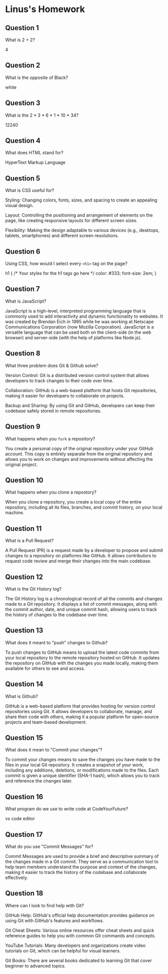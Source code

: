 # Linus's Homework

## Question 1

What is 2 + 2?

4

## Question 2

What is the opposite of Black?

white

## Question 3

What is the  2 * 3 * 6 * 1 * 10 * 34?

12240

## Question 4 

What does HTML stand for?

HyperText Markup Language

## Question 5

What is CSS useful for?

Styling: Changing colors, fonts, sizes, and spacing to create an appealing visual design.

Layout: Controlling the positioning and arrangement of elements on the page, like creating responsive layouts for different screen sizes.

Flexibility: Making the design adaptable to various devices (e.g., desktops, tablets, smartphones) and different screen resolutions.

## Question 6

Using CSS, how would I select every `<h1>` tag on the page?

h1 {
  /* Your styles for the h1 tags go here */
  color: #333;
  font-size: 2em;
}

## Question 7

What is JavaScript?

JavaScript is a high-level, interpreted programming language that is commonly used to add interactivity and dynamic functionality to websites. It was created by Brendan Eich in 1995 while he was working at Netscape Communications Corporation (now Mozilla Corporation). JavaScript is a versatile language that can be used both on the client-side (in the web browser) and server-side (with the help of platforms like Node.js).

## Question 8

What three problem does Git & Github solve?

Version Control: Git is a distributed version control system that allows developers to track changes to their code over time. 

Collaboration: GitHub is a web-based platform that hosts Git repositories, making it easier for developers to collaborate on projects. 

Backup and Sharing: By using Git and GitHub, developers can keep their codebase safely stored in remote repositories. 

## Question 9

What happens when you `fork` a repository?

You create a personal copy of the original repository under your GitHub account. This copy is entirely separate from the original repository and allows you to work on changes and improvements without affecting the original project.

## Question 10 

What happens when you clone a repostory?

When you clone a repository, you create a local copy of the entire repository, including all its files, branches, and commit history, on your local machine.

## Question 11

What is a Pull Request?

A Pull Request (PR) is a request made by a developer to propose and submit changes to a repository on platforms like GitHub. It allows contributors to request code review and merge their changes into the main codebase.

## Question 12

What is the Git History log?

The Git History log is a chronological record of all the commits and changes made to a Git repository. It displays a list of commit messages, along with the commit author, date, and unique commit hash, allowing users to track the history of changes to the codebase over time.

## Question 13

What does it meant to "push" changes to Github?

To push changes to GitHub means to upload the latest code commits from your local repository to the remote repository hosted on GitHub. It updates the repository on GitHub with the changes you made locally, making them available for others to see and access.

## Question 14

What is Github?

GitHub is a web-based platform that provides hosting for version control repositories using Git. It allows developers to collaborate, manage, and share their code with others, making it a popular platform for open-source projects and team-based development.


## Question 15

What does it mean to "Commit your changes"?

To commit your changes means to save the changes you have made to the files in your local Git repository. It creates a snapshot of your work, including any additions, deletions, or modifications made to the files. Each commit is given a unique identifier (SHA-1 hash), which allows you to track and reference the changes later.

## Question 16

What program do we use to write code at CodeYourFuture?

vs code editor

## Question 17

What do you use "Commit Messages" for?

Commit Messages are used to provide a brief and descriptive summary of the changes made in a Git commit. They serve as a communication tool to help team members understand the purpose and context of the changes, making it easier to track the history of the codebase and collaborate effectively.

## Question 18

Where can I look to find help with Git?

GitHub Help: GitHub's official help documentation provides guidance on using Git with GitHub's features and workflows.

Git Cheat Sheets: Various online resources offer cheat sheets and quick reference guides to help you with common Git commands and concepts.

YouTube Tutorials: Many developers and organizations create video tutorials on Git, which can be helpful for visual learners.

Git Books: There are several books dedicated to learning Git that cover beginner to advanced topics.
